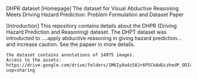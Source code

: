 DHPR dataset [Homepage]
The dataset for Visual Abductive Reasoning Meets Driving Hazard Prediction: Problem Formulation and Dataset Paper

[Introduction] This repository contains details about the DHPR (Driving Hazard Prediction and Reasoning) dataset. The DHPT dataset was introducted to ....apply abductive reasoning in giving hazard prediction... and increase caution. See the papaer in more details.

	the dataset contains annotations of 14975 images.
	Access to the assets: https://drive.google.com/drive/folders/1M6Iy0a4z50Jr6P5CkAdGczhedP_ODIoB?usp=sharing
